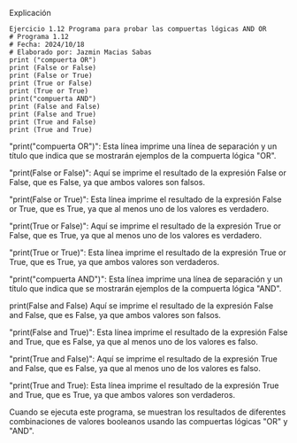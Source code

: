 Explicación
```
Ejercicio 1.12 Programa para probar las compuertas lógicas AND OR 
# Programa 1.12
# Fecha: 2024/10/18
# Elaborado por: Jazmin Macias Sabas 
print ("compuerta OR")
print (False or False)
print (False or True)
print (True or False)
print (True or True)
print("compuerta AND")
print (False and False)
print (False and True)
print (True and False)
print (True and True)
```
"print("compuerta OR")":
Esta línea imprime una línea de separación y un título que indica que se mostrarán ejemplos de la compuerta lógica "OR".

"print(False or False)":
Aquí se imprime el resultado de la expresión False or False, que es False, ya que ambos valores son falsos.

"print(False or True)":
Esta línea imprime el resultado de la expresión False or True, que es True, ya que al menos uno de los valores es verdadero.

"print(True or False)":
Aquí se imprime el resultado de la expresión True or False, que es True, ya que al menos uno de los valores es verdadero.

"print(True or True)":
Esta línea imprime el resultado de la expresión True or True, que es True, ya que ambos valores son verdaderos.

"print("compuerta AND")":
Esta línea imprime una línea de separación y un título que indica que se mostrarán ejemplos de la compuerta lógica "AND".

print(False and False)
Aquí se imprime el resultado de la expresión False and False, que es False, ya que ambos valores son falsos.

"print(False and True)":
Esta línea imprime el resultado de la expresión False and True, que es False, ya que al menos uno de los valores es falso.

"print(True and False)":
Aquí se imprime el resultado de la expresión True and False, que es False, ya que al menos uno de los valores es falso.

"print(True and True):
Esta línea imprime el resultado de la expresión True and True, que es True, ya que ambos valores son verdaderos.

Cuando se ejecuta este programa, se muestran los resultados de diferentes combinaciones de valores booleanos usando las compuertas lógicas "OR" y "AND".
